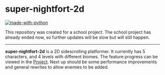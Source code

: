 # super-nightfort-2d
 
[![made-with-python](https://img.shields.io/badge/Made%20with-Python-1f425f.svg)](https://www.python.org/)


This repository was created for a school project. The school project has already ended now, so further updates will be slow but will still happen.

---
**super-nightfort-2d** is a 2D sidescrolling platformer. It currently has 5 characters, and 4 levels with different biomes.
The feature progress can be viewed in the [Project](https://github.com/orgs/crispy-caesi/projects/1/). Next up should be some performance improvements and general rewrites to allow enemies to be added.
